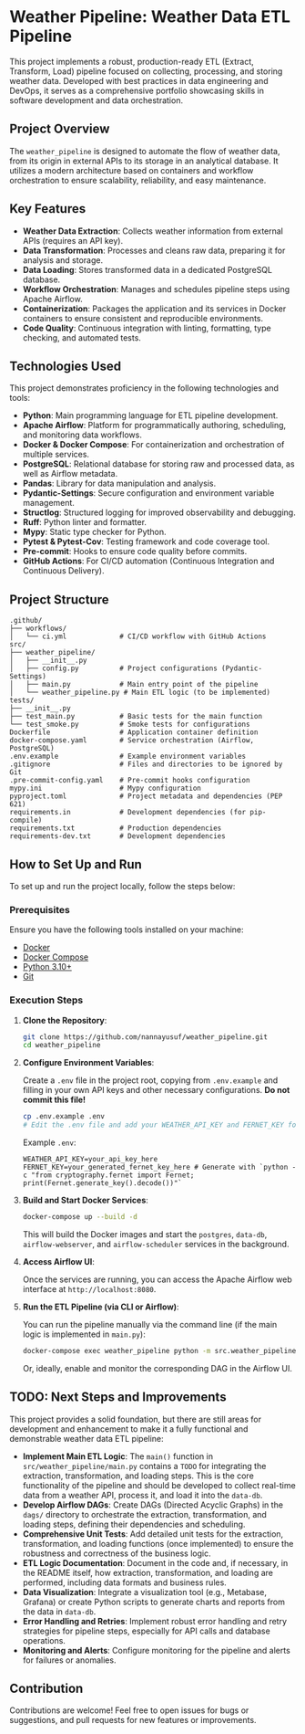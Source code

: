 # Weather Pipeline: Weather Data ETL Pipeline

This project implements a robust, production-ready ETL (Extract, Transform, Load) pipeline focused on collecting, processing, and storing weather data. Developed with best practices in data engineering and DevOps, it serves as a comprehensive portfolio showcasing skills in software development and data orchestration.

## Project Overview

The `weather_pipeline` is designed to automate the flow of weather data, from its origin in external APIs to its storage in an analytical database. It utilizes a modern architecture based on containers and workflow orchestration to ensure scalability, reliability, and easy maintenance.

## Key Features

-   **Weather Data Extraction**: Collects weather information from external APIs (requires an API key).
-   **Data Transformation**: Processes and cleans raw data, preparing it for analysis and storage.
-   **Data Loading**: Stores transformed data in a dedicated PostgreSQL database.
-   **Workflow Orchestration**: Manages and schedules pipeline steps using Apache Airflow.
-   **Containerization**: Packages the application and its services in Docker containers to ensure consistent and reproducible environments.
-   **Code Quality**: Continuous integration with linting, formatting, type checking, and automated tests.

## Technologies Used

This project demonstrates proficiency in the following technologies and tools:

-   **Python**: Main programming language for ETL pipeline development.
-   **Apache Airflow**: Platform for programmatically authoring, scheduling, and monitoring data workflows.
-   **Docker & Docker Compose**: For containerization and orchestration of multiple services.
-   **PostgreSQL**: Relational database for storing raw and processed data, as well as Airflow metadata.
-   **Pandas**: Library for data manipulation and analysis.
-   **Pydantic-Settings**: Secure configuration and environment variable management.
-   **Structlog**: Structured logging for improved observability and debugging.
-   **Ruff**: Python linter and formatter.
-   **Mypy**: Static type checker for Python.
-   **Pytest & Pytest-Cov**: Testing framework and code coverage tool.
-   **Pre-commit**: Hooks to ensure code quality before commits.
-   **GitHub Actions**: For CI/CD automation (Continuous Integration and Continuous Delivery).

## Project Structure

```
.github/
├── workflows/
│   └── ci.yml             # CI/CD workflow with GitHub Actions
src/
├── weather_pipeline/
│   ├── __init__.py
│   ├── config.py          # Project configurations (Pydantic-Settings)
│   ├── main.py            # Main entry point of the pipeline
│   └── weather_pipeline.py # Main ETL logic (to be implemented)
tests/
├── __init__.py
├── test_main.py           # Basic tests for the main function
└── test_smoke.py          # Smoke tests for configurations
Dockerfile                 # Application container definition
docker-compose.yaml        # Service orchestration (Airflow, PostgreSQL)
.env.example               # Example environment variables
.gitignore                 # Files and directories to be ignored by Git
.pre-commit-config.yaml    # Pre-commit hooks configuration
mypy.ini                   # Mypy configuration
pyproject.toml             # Project metadata and dependencies (PEP 621)
requirements.in            # Development dependencies (for pip-compile)
requirements.txt           # Production dependencies
requirements-dev.txt       # Development dependencies
```

## How to Set Up and Run

To set up and run the project locally, follow the steps below:

### Prerequisites

Ensure you have the following tools installed on your machine:

-   [Docker](https://docs.docker.com/get-docker/)
-   [Docker Compose](https://docs.docker.com/compose/install/)
-   [Python 3.10+](https://www.python.org/downloads/)
-   [Git](https://git-scm.com/book/en/v2/Getting-Started-Installing-Git)

### Execution Steps

1.  **Clone the Repository**:

    ```bash
    git clone https://github.com/nannayusuf/weather_pipeline.git
    cd weather_pipeline
    ```

2.  **Configure Environment Variables**:

    Create a `.env` file in the project root, copying from `.env.example` and filling in your own API keys and other necessary configurations. **Do not commit this file!**

    ```bash
    cp .env.example .env
    # Edit the .env file and add your WEATHER_API_KEY and FERNET_KEY for Airflow
    ```

    Example `.env`:

    ```
    WEATHER_API_KEY=your_api_key_here
    FERNET_KEY=your_generated_fernet_key_here # Generate with `python -c "from cryptography.fernet import Fernet; print(Fernet.generate_key().decode())"`
    ```

3.  **Build and Start Docker Services**:

    ```bash
    docker-compose up --build -d
    ```

    This will build the Docker images and start the `postgres`, `data-db`, `airflow-webserver`, and `airflow-scheduler` services in the background.

4.  **Access Airflow UI**:

    Once the services are running, you can access the Apache Airflow web interface at `http://localhost:8080`.

5.  **Run the ETL Pipeline (via CLI or Airflow)**:

    You can run the pipeline manually via the command line (if the main logic is implemented in `main.py`):

    ```bash
    docker-compose exec weather_pipeline python -m src.weather_pipeline.main
    ```

    Or, ideally, enable and monitor the corresponding DAG in the Airflow UI.

## TODO: Next Steps and Improvements

This project provides a solid foundation, but there are still areas for development and enhancement to make it a fully functional and demonstrable weather data ETL pipeline:

-   **Implement Main ETL Logic**: The `main()` function in `src/weather_pipeline/main.py` contains a `TODO` for integrating the extraction, transformation, and loading steps. This is the core functionality of the pipeline and should be developed to collect real-time data from a weather API, process it, and load it into the `data-db`.
-   **Develop Airflow DAGs**: Create DAGs (Directed Acyclic Graphs) in the `dags/` directory to orchestrate the extraction, transformation, and loading steps, defining their dependencies and scheduling.
-   **Comprehensive Unit Tests**: Add detailed unit tests for the extraction, transformation, and loading functions (once implemented) to ensure the robustness and correctness of the business logic.
-   **ETL Logic Documentation**: Document in the code and, if necessary, in the README itself, how extraction, transformation, and loading are performed, including data formats and business rules.
-   **Data Visualization**: Integrate a visualization tool (e.g., Metabase, Grafana) or create Python scripts to generate charts and reports from the data in `data-db`.
-   **Error Handling and Retries**: Implement robust error handling and retry strategies for pipeline steps, especially for API calls and database operations.
-   **Monitoring and Alerts**: Configure monitoring for the pipeline and alerts for failures or anomalies.

## Contribution

Contributions are welcome! Feel free to open issues for bugs or suggestions, and pull requests for new features or improvements.

